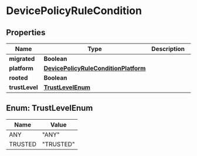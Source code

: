 

# DevicePolicyRuleCondition


## Properties

| Name | Type | Description | Notes |
|------------ | ------------- | ------------- | -------------|
|**migrated** | **Boolean** |  |  [optional] |
|**platform** | [**DevicePolicyRuleConditionPlatform**](DevicePolicyRuleConditionPlatform.md) |  |  [optional] |
|**rooted** | **Boolean** |  |  [optional] |
|**trustLevel** | [**TrustLevelEnum**](#TrustLevelEnum) |  |  [optional] |



## Enum: TrustLevelEnum

| Name | Value |
|---- | -----|
| ANY | &quot;ANY&quot; |
| TRUSTED | &quot;TRUSTED&quot; |



